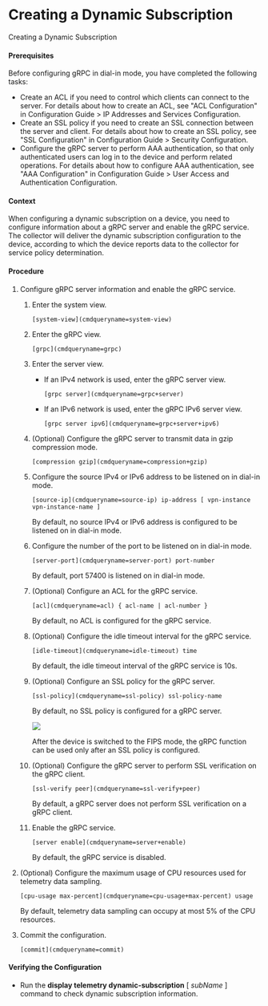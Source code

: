 Creating a Dynamic Subscription
===============================

Creating a Dynamic Subscription

#### Prerequisites

Before configuring gRPC in dial-in mode, you have completed the following tasks:

* Create an ACL if you need to control which clients can connect to the server. For details about how to create an ACL, see "ACL Configuration" in Configuration Guide > IP Addresses and Services Configuration.
* Create an SSL policy if you need to create an SSL connection between the server and client. For details about how to create an SSL policy, see "SSL Configuration" in Configuration Guide > Security Configuration.
* Configure the gRPC server to perform AAA authentication, so that only authenticated users can log in to the device and perform related operations. For details about how to configure AAA authentication, see "AAA Configuration" in Configuration Guide > User Access and Authentication Configuration.


#### Context

When configuring a dynamic subscription on a device, you need to configure information about a gRPC server and enable the gRPC service. The collector will deliver the dynamic subscription configuration to the device, according to which the device reports data to the collector for service policy determination.


#### Procedure

1. Configure gRPC server information and enable the gRPC service.
   1. Enter the system view.
      
      
      ```
      [system-view](cmdqueryname=system-view)
      ```
   2. Enter the gRPC view.
      
      
      ```
      [grpc](cmdqueryname=grpc)
      ```
   3. Enter the server view.
      
      
      * If an IPv4 network is used, enter the gRPC server view.
        ```
        [grpc server](cmdqueryname=grpc+server)
        ```
      * If an IPv6 network is used, enter the gRPC IPv6 server view.
        ```
        [grpc server ipv6](cmdqueryname=grpc+server+ipv6)
        ```
   4. (Optional) Configure the gRPC server to transmit data in gzip compression mode.
      
      
      ```
      [compression gzip](cmdqueryname=compression+gzip)
      ```
   5. Configure the source IPv4 or IPv6 address to be listened on in dial-in mode.
      
      
      ```
      [source-ip](cmdqueryname=source-ip) ip-address [ vpn-instance vpn-instance-name ]
      ```
      
      By default, no source IPv4 or IPv6 address is configured to be listened on in dial-in mode.
   6. Configure the number of the port to be listened on in dial-in mode.
      
      
      ```
      [server-port](cmdqueryname=server-port) port-number
      ```
      
      By default, port 57400 is listened on in dial-in mode.
   7. (Optional) Configure an ACL for the gRPC service.
      
      
      ```
      [acl](cmdqueryname=acl) { acl-name | acl-number }
      ```
      
      By default, no ACL is configured for the gRPC service.
   8. (Optional) Configure the idle timeout interval for the gRPC service.
      
      
      ```
      [idle-timeout](cmdqueryname=idle-timeout) time
      ```
      
      By default, the idle timeout interval of the gRPC service is 10s.
   9. (Optional) Configure an SSL policy for the gRPC server.
      
      
      ```
      [ssl-policy](cmdqueryname=ssl-policy) ssl-policy-name
      ```
      
      By default, no SSL policy is configured for a gRPC server.
      
      ![](public_sys-resources/note_3.0-en-us.png) 
      
      After the device is switched to the FIPS mode, the gRPC function can be used only after an SSL policy is configured.
   10. (Optional) Configure the gRPC server to perform SSL verification on the gRPC client.
       
       
       ```
       [ssl-verify peer](cmdqueryname=ssl-verify+peer)
       ```
       
       By default, a gRPC server does not perform SSL verification on a gRPC client.
   11. Enable the gRPC service.
       
       
       ```
       [server enable](cmdqueryname=server+enable)
       ```
       
       By default, the gRPC service is disabled.
2. (Optional) Configure the maximum usage of CPU resources used for telemetry data sampling.
   
   
   ```
   [cpu-usage max-percent](cmdqueryname=cpu-usage+max-percent) usage
   ```
   
   By default, telemetry data sampling can occupy at most 5% of the CPU resources.
3. Commit the configuration.
   
   
   ```
   [commit](cmdqueryname=commit)
   ```

#### Verifying the Configuration

* Run the **display telemetry dynamic-subscription** [ *subName* ] command to check dynamic subscription information.
